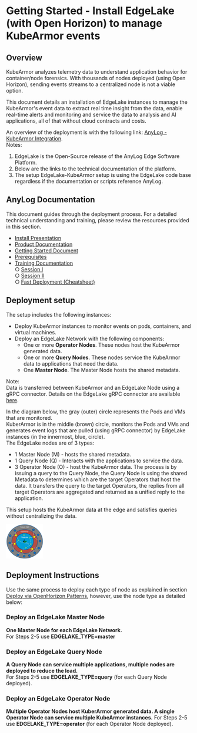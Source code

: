 # Getting Started - Install EdgeLake (with Open Horizon) to manage KubeArmor events

## Overview
KubeArmor analyzes telemetry data to understand application behavior for container/node forensics. 
With thousands of nodes deployed (using Open Horizon), sending events streams to a centralized node is not a viable option.   

This document details an installation of EdgeLake instances to manage the KubeArmor's event data to extract real time 
insight from the data, enable real-time alerts and monitoring and service the data to analysis and AI applications, 
all of that without cloud contracts and costs.

An overview of the deployment is with the following link: [AnyLog - KubeArmor Integration](https://wiki.lfedge.org/display/OH/AnyLog+-+KubeArmor+Integration).  
Notes:
1) EdgeLake is the Open-Source release of the AnyLog Edge Software Platform.  
2) Below are the links to the technical documentation of the platform.
3) The setup EdgeLake-KubeArmor setup is using the EdgeLake code base regardless if the documentation or scripts reference AnyLog.

## AnyLog Documentation
This document guides through the deployment process. For a detailed technical understanding and training, please review the 
resources provided in this section.

* [Install Presentation](https://www.youtube.com/watch?v=mQS_VwQMYJc)
* [Product Documentation](https://github.com/AnyLog-co/documentation/blob/master/README.md)
* [Getting Started Document](https://github.com/AnyLog-co/documentation/blob/master/getting%20started.md)
* [Prerequisites](https://github.com/AnyLog-co/documentation/blob/master/training/prerequisite.md)
* [Training Documentation](https://github.com/AnyLog-co/documentation/blob/master/training/Overview.md)  
    ○ [Session I](https://github.com/AnyLog-co/documentation/blob/master/training/Session%20I%20(Demo).md)  
    ○ [Session II](https://github.com/AnyLog-co/documentation/blob/master/training/Session%20II%20(Deployment).md)  
    ○ [Fast Deployment (Cheatsheet)](https://github.com/AnyLog-co/documentation/blob/master/training/Fast%20Deployment.md)

## Deployment setup

The setup includes the following instances:
* Deploy KubeArmor instances to monitor events on pods, containers, and virtual machines.
* Deploy an EdgeLake Network with the following components:
    * One or more **Operator Nodes**. These nodes host the KubeArmor generated data.
    * One or more **Query Nodes**. These nodes service the KubeArmor data to applications that need the data.
    * One **Master Node**. The Master Node hosts the shared metadata. 

Note:  
Data is transferred between KubeArmor and an EdgeLake Node using a gRPC connector. Details on the EdgeLake 
gRPC connector are available [here](https://medium.com/anylog-network/the-anylog-grpc-service-f02ec3bd8a6a).

In the diagram below, the gray (outer) circle represents the Pods and VMs that are monitored.    
KuberArmor is in the middle (brown) circle, monitors the Pods and VMs and generates event logs that are pulled 
(using gRPC connector) by EdgeLake instances (in the innermost, blue, circle).  
The EdgeLake nodes are of 3 types:
* 1 Master Node (M) - hosts the shared metadata.
* 1 Query Node (Q) - Interacts with the applications to service the data.
* 3 Operator Node (O) - host the KubeArmor data.
The process is by issuing a query to the Query Node, the Query Node is using the shared Metadata to determines which are
  the target Operators that host the data. It transfers the query to the target Operators, the replies from all 
  target Operators are aggregated and returned as a unified reply to the application.
  
This setup hosts the KubeArmor data at the edge and satisfies queries without centralizing the data. 

<img src="../imgs/kubearmor_anylog_diagram.png" height="20%" width="20%" /> 

## Deployment Instructions

Use the same process to deploy each type of node as explained in section 
[Deploy via OpenHorizon Patterns](Deploy_EdgeLake.md#deploy-via-open-horizon-patterns),
however, use the node type as detailed below:

### Deploy an EdgeLake Master Node 

**One Master Node for each EdgeLake Network.**  
For Steps 2-5 use **EDGELAKE_TYPE=master**

### Deploy an EdgeLake Query Node
**A Query Node can service multiple applications, multiple nodes are deployed to reduce the load.**  
For Steps 2-5 use **EDGELAKE_TYPE=query** (for each Query Node deployed).

### Deploy an EdgeLake Operator Node
**Multiple Operator Nodes host KuberArmor generated data. A single Operator Node can service multiple KubeArmor instances.**
For Steps 2-5 use **EDGELAKE_TYPE=operator** (for each Operator Node deployed).





